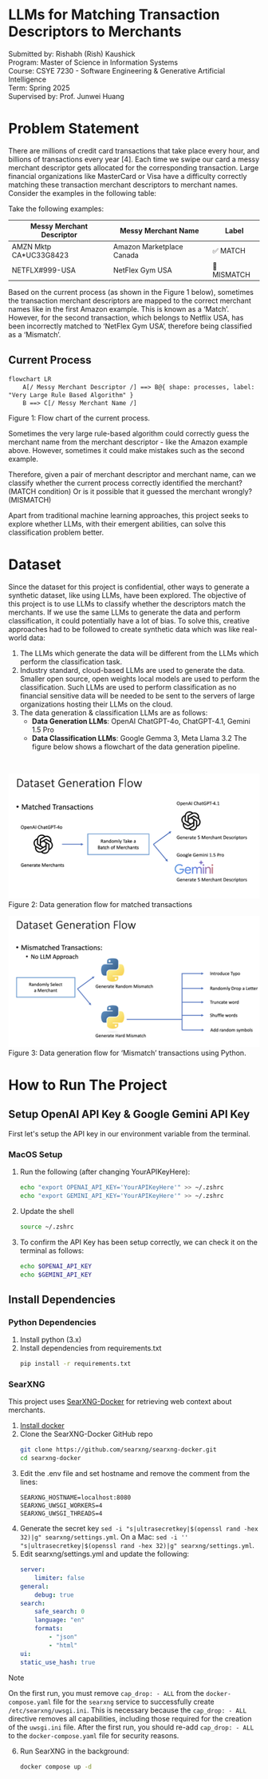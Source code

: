 # LLMs for Matching Transaction Descriptors to Merchants
Submitted by: Rishabh (Rish) Kaushick <br>
Program: Master of Science in Information Systems <br>
Course: CSYE 7230 - Software Engineering & Generative Artificial Intelligence <br>
Term: Spring 2025 <br>
Supervised by: Prof. Junwei Huang

# Problem Statement
There are millions of credit card transactions that take place every hour, and billions of transactions every year \[4\]. Each time we swipe our card a messy merchant descriptor gets allocated for the corresponding transaction. Large financial organizations like MasterCard or Visa have a difficulty correctly matching these transaction merchant descriptors to merchant names. Consider the examples in the following table:

Take the following examples:

| Messy Merchant Descriptor    | Messy Merchant Name      | Label       |
|------------------------------|--------------------------|-------------|
| AMZN Mktp CA*UC33G8423       | Amazon Marketplace Canada| ✅ MATCH    | 
| NETFLX#999-USA               | NetFlex Gym USA          | 🚫 MISMATCH |   

Based on the current process (as shown in the Figure 1 below), sometimes the transaction merchant descriptors are mapped to the correct merchant names like in the first Amazon example. This is known as a ‘Match’. However, for the second transaction, which belongs to Netflix USA, has been incorrectly matched to ‘NetFlex Gym USA’, therefore being classified as a ‘Mismatch’.

## Current Process

```mermaid
flowchart LR
    A[/ Messy Merchant Descriptor /] ==> B@{ shape: processes, label: "Very Large Rule Based Algorithm" }
    B ==> C[/ Messy Merchant Name /]
```
Figure 1: Flow chart of the current process.


Sometimes the very large rule-based algorithm could correctly guess the merchant name from the merchant descriptor - like the Amazon example above. However, sometimes it could make mistakes such as the second example.

Therefore, given a pair of merchant descriptor and merchant name, can we classify whether the current process correctly identified the merchant? (MATCH condition) Or is it possible that it guessed the merchant wrongly? (MISMATCH)

Apart from traditional machine learning approaches, this project seeks to explore whether LLMs, with their emergent abilities, can solve this classification problem better.

# Dataset
Since the dataset for this project is confidential, other ways to generate a synthetic dataset, like using LLMs, have been explored. The objective of this project is to use LLMs to classify whether the descriptors match the merchants. If we use the same LLMs to generate the data and perform classification, it could potentially have a lot of bias. To solve this, creative approaches had to be followed to create synthetic data which was like real-world data:
1. The LLMs which generate the data will be different from the LLMs which perform the classification task.
2. Industry standard, cloud-based LLMs are used to generate the data. Smaller open source, open weights local models are used to perform the classification. Such LLMs are used to perform classification as no financial sensitive data will be needed to be sent to the servers of large organizations hosting their LLMs on the cloud.
3. The data generation & classification LLMs are as follows:
   - **Data Generation LLMs**: OpenAI ChatGPT-4o, ChatGPT-4.1, Gemini 1.5 Pro
   - **Data Classification LLMs**: Google Gemma 3, Meta Llama 3.2
The figure below shows a flowchart of the data generation pipeline.
<br>

![Dataset generation flowchart (match)](./images/Dataset_Generation_Match.png)
Figure 2: Data generation flow for matched transactions

![Dataset generation flowchart (mismatch)](./images/Dataset_Generation_Mismatch.png)
Figure 3: Data generation flow for ‘Mismatch’ transactions using Python.

# How to Run The Project
## Setup OpenAI API Key & Google Gemini API Key
First let's setup the API key in our environment variable from the terminal.

### MacOS Setup
1. Run the following (after changing YourAPIKeyHere):
    ```bash
    echo "export OPENAI_API_KEY='YourAPIKeyHere'" >> ~/.zshrc
    echo "export GEMINI_API_KEY='YourAPIKeyHere'" >> ~/.zshrc
    ```
2. Update the shell
    ```bash
    source ~/.zshrc
    ```
3. To confirm the API Key has been setup correctly, we can check it on the terminal as follows:
    ```bash
    echo $OPENAI_API_KEY
    echo $GEMINI_API_KEY
    ```

## Install Dependencies

### Python Dependencies
1. Install python (3.x)
2. Install dependencies from requirements.txt 
    ```bash
    pip install -r requirements.txt
    ```

### SearXNG
This project uses [SearXNG-Docker](https://github.com/searxng/searxng-docker/) for retrieving web context about merchants.
1. [Install docker](https://docs.docker.com/install/)
2. Clone the SearXNG-Docker GitHub repo
    ```bash
    git clone https://github.com/searxng/searxng-docker.git
    cd searxng-docker
    ```
3. Edit the .env file and set hostname and remove the comment from the lines:
    ```
    SEARXNG_HOSTNAME=localhost:8080
    SEARXNG_UWSGI_WORKERS=4
    SEARXNG_UWSGI_THREADS=4
    ```
4. Generate the secret key ```sed -i "s|ultrasecretkey|$(openssl rand -hex 32)|g" searxng/settings.yml```. On a Mac: ```sed -i '' "s|ultrasecretkey|$(openssl rand -hex 32)|g" searxng/settings.yml```.
5. Edit searxng/settings.yml and update the following:
    ```yml
    server:
        limiter: false
    general:
        debug: true
    search:
        safe_search: 0
        language: "en"
        formats:
            - "json"
            - "html"
    ui:
    static_use_hash: true
    ```

> [!NOTE]
> On the first run, you must remove `cap_drop: - ALL` from the `docker-compose.yaml` file for the `searxng` service to successfully create `/etc/searxng/uwsgi.ini`. This is necessary because the `cap_drop: - ALL` directive removes all capabilities, including those required for the creation of the `uwsgi.ini` file. After the first run, you should re-add `cap_drop: - ALL` to the `docker-compose.yaml` file for security reasons.

6. Run SearXNG in the background:
    ```bash
    docker compose up -d
    ```